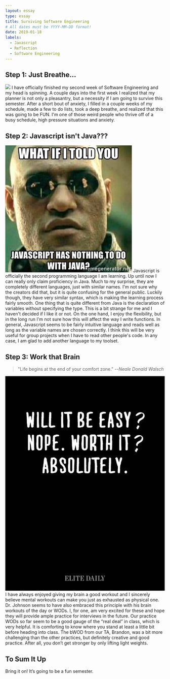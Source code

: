 ```yaml
---
layout: essay
type: essay
title: Surviving Software Engineering
# All dates must be YYYY-MM-DD format!
date: 2019-01-18
labels:
  - Javascript
  - Reflection
  - Software Engineering
---
```


## Step 1: Just Breathe...
<img class="ui rounded small right floated image" src="../images/20190118_221401.jpg">
I have officially finished my second week of Software Engineering and my head is spinning.  A couple days into the first week I realized that my planner is not only a pleasantry, but a necessity if I am going to survive this semester.  After a short bout of anxiety, I filled in a couple weeks of my schedule, made a few to do lists, took a deep breathe, and realized that this was going to be FUN.  I'm one of those weird people who thrive off of a busy schedule, high pressure situations and anxiety.

## Step 2: Javascript isn't Java???
<img class="ui small rounded left floated image" src="../images/javascript.jpg">
Javascript is officially the second programming language I am learning. Up until now I can really only claim proficiency in Java.  Much to my surprise, they are completely different languages, just with similar names.  I'm not sure why the creators did that, but it is quite confusing for the general public.  Luckily though, they have very similar syntax, which is making the learning process fairly smooth.  One thing that is quite different from Java is the declaration of variables without specifying the type.  This is a bit strange for me and I haven't decided if I like it or not.  On the one hand, I enjoy the flexibility, but in the long run I'm not sure how this will affect the way I write functions.  In general, Javascript seems to be fairly intuitive language and reads well as long as the variable names are chosen correctly.  I think this will be very useful for group projects when I have to read other people's code.  In any case, I am glad to add another language to my toolset.

## Step 3: Work that Brain

> "Life begins at the end of your comfort zone."
> --*Neale Donald Walsch*

<img class="ui small rounded right floated image" src="../images/will-it-be-easy.jpg">
I have always enjoyed giving my brain a good workout and I sincerely believe mental workouts can make you just as exhausted as physical one.  Dr. Johnson seems to have also embraced this principle with his brain workouts of the day or WODs.  I, for one, am very excited for these and hope they will provide ample practice for interviews in the future.  Our practice WODs so far seem to be a good gauge of the “real deal” in class, which is very helpful.  It is comforting to know where you stand at least a little bit before heading into class.  The bWOD from our TA, Brandon, was a bit more challenging than the other practices, but definitely creative and good practice.  After all, you don’t get stronger by only lifting light weights.

## To Sum It Up
Bring it on\!  It’s going to be a fun semester.

